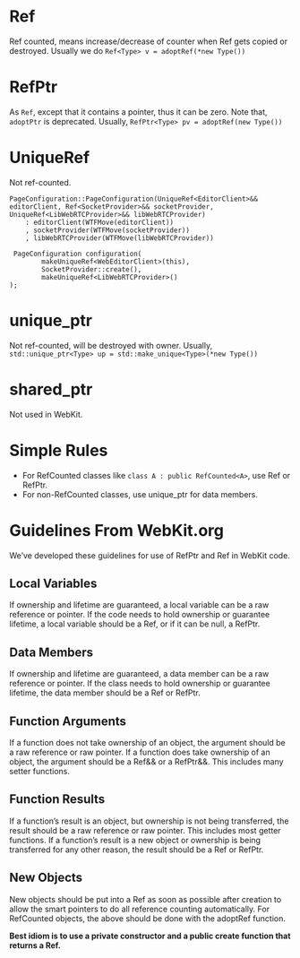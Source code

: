 Ref
===
Ref counted, means increase/decrease of counter when Ref<Type> gets copied or destroyed.
Usually we do `Ref<Type> v = adoptRef(*new Type())`

RefPtr
======
As `Ref`, except that it contains a pointer, thus it can be zero.
Note that, `adoptPtr` is deprecated.
Usually, `RefPtr<Type> pv = adoptRef(new Type())`

UniqueRef
=========
Not ref-counted.
```
PageConfiguration::PageConfiguration(UniqueRef<EditorClient>&& editorClient, Ref<SocketProvider>&& socketProvider, UniqueRef<LibWebRTCProvider>&& libWebRTCProvider)
    : editorClient(WTFMove(editorClient))
    , socketProvider(WTFMove(socketProvider))
    , libWebRTCProvider(WTFMove(libWebRTCProvider))

 PageConfiguration configuration(
        makeUniqueRef<WebEditorClient>(this),
        SocketProvider::create(),
        makeUniqueRef<LibWebRTCProvider>()
);
```

unique_ptr
==========
Not ref-counted, will be destroyed with owner.
Usually, `std::unique_ptr<Type> up = std::make_unique<Type>(*new Type())`

shared_ptr
==========
Not used in WebKit.

Simple Rules
============
- For RefCounted classes like `class A : public RefCounted<A>`, use Ref or RefPtr.
- For non-RefCounted classes, use unique_ptr for data members.



Guidelines From WebKit.org
==========================
We’ve developed these guidelines for use of RefPtr and Ref in WebKit code.

Local Variables
---------------
If ownership and lifetime are guaranteed, a local variable can be a raw reference or pointer.
If the code needs to hold ownership or guarantee lifetime, a local variable should be a Ref, or if it can be null, a RefPtr.

Data Members
------------
If ownership and lifetime are guaranteed, a data member can be a raw reference or pointer.
If the class needs to hold ownership or guarantee lifetime, the data member should be a Ref or RefPtr.

Function Arguments
------------------
If a function does not take ownership of an object, the argument should be a raw reference or raw pointer.
If a function does take ownership of an object, the argument should be a Ref&& or a RefPtr&&. This includes many setter functions.

Function Results
----------------
If a function’s result is an object, but ownership is not being transferred, the result should be a raw reference or raw pointer. This includes most getter functions.
If a function’s result is a new object or ownership is being transferred for any other reason, the result should be a Ref or RefPtr.

New Objects
-----------
New objects should be put into a Ref as soon as possible after creation to allow the smart pointers to do all reference counting automatically.
For RefCounted objects, the above should be done with the adoptRef function.

**Best idiom is to use a private constructor and a public create function that returns a Ref.**